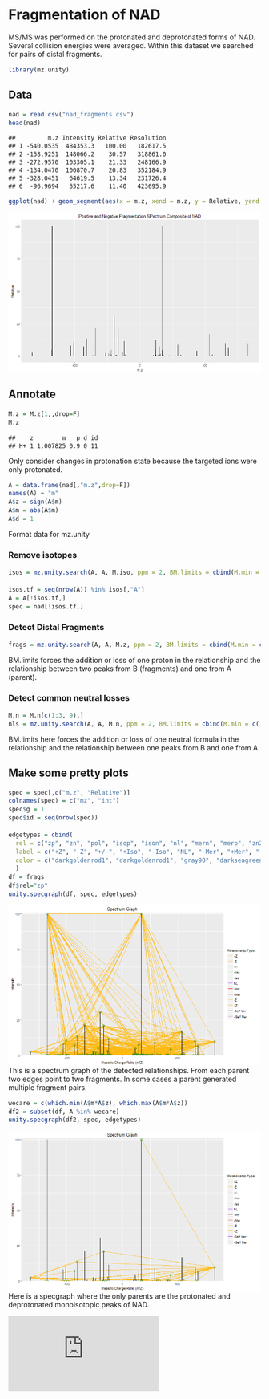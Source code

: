 

# Fragmentation of NAD
MS/MS was performed on the protonated and deprotonated forms of NAD.  Several collision energies were averaged.  Within this dataset we searched for pairs of distal fragments.


```r
library(mz.unity)
```

## Data

```r
nad = read.csv("nad_fragments.csv")
head(nad)
```

```
##         m.z Intensity Relative Resolution
## 1 -540.0535  484353.3   100.00   182617.5
## 2 -158.9251  148066.2    30.57   318861.0
## 3 -272.9570  103305.1    21.33   248166.9
## 4 -134.0470  100870.7    20.83   352184.9
## 5 -328.0451   64619.5    13.34   231726.4
## 6  -96.9694   55217.6    11.40   423695.9
```

```r
ggplot(nad) + geom_segment(aes(x = m.z, xend = m.z, y = Relative, yend = 0)) + ggtitle("Positive and Negative Fragmentation SPectrum Composite of NAD")
```

<img src="figure_fragment/unnamed-chunk-2-1.png" title="plot of chunk unnamed-chunk-2" alt="plot of chunk unnamed-chunk-2" style="display: block; margin: auto;" />

## Annotate

```r
M.z = M.z[1,,drop=F]
M.z
```

```
##    z        m   p d id
## H+ 1 1.007825 0.9 0 11
```
Only consider changes in protonation state because the targeted ions were only protonated.


```r
A = data.frame(nad[,"m.z",drop=F])
names(A) = "m"
A$z = sign(A$m)
A$m = abs(A$m)
A$d = 1
```
Format data for mz.unity

### Remove isotopes

```r
isos = mz.unity.search(A, A, M.iso, ppm = 2, BM.limits = cbind(M.min = c(1), M.max = c(1), B.n = c(1)))

isos.tf = seq(nrow(A)) %in% isos[,"A"]
A = A[!isos.tf,]
spec = nad[!isos.tf,]
```

### Detect Distal Fragments

```r
frags = mz.unity.search(A, A, M.z, ppm = 2, BM.limits = cbind(M.min = c(1), M.max = c(1), B.n = c(2)))
```
BM.limits forces the addition or loss of one proton in the relationship and the relationship between two peaks from B (fragments) and one from A (parent).


### Detect common neutral losses

```r
M.n = M.n[c(1:3, 9),]
nls = mz.unity.search(A, A, M.n, ppm = 2, BM.limits = cbind(M.min = c(1), M.max = c(1), B.n = c(1)))
```
BM.limits here forces the addition or loss of one neutral formula in the relationship and the relationship between one peaks from B and one from A.

## Make some pretty plots

```r
spec = spec[,c("m.z", "Relative")]
colnames(spec) = c("mz", "int")
spec$g = 1
spec$id = seq(nrow(spec))

edgetypes = cbind(
  rel = c("zp", "zn", "pol", "isop", "ison", "nl", "mern", "merp", "zn2", "zp2", "mern.self", "merp.self"),
  label = c("+Z", "-Z", "+/-", "+Iso", "-Iso", "NL", "-Mer", "+Mer", "-Z", "+Z", "-Self Mer", "+Self Mer"),
  color = c("darkgoldenrod1", "darkgoldenrod1", "gray90", "darkseagreen1", "darkseagreen1", "darkorchid1", "red", "red", "darkgoldenrod1", "darkgoldenrod1", "darkorchid1", "darkorchid1" )
  )
df = frags
df$rel="zp"
unity.specgraph(df, spec, edgetypes)
```

<img src="figure_fragment/unnamed-chunk-8-1.png" title="plot of chunk unnamed-chunk-8" alt="plot of chunk unnamed-chunk-8" style="display: block; margin: auto;" />
This is a spectrum graph of the detected relationships.  From each parent two edges point to two fragments.  In some cases a parent generated multiple fragment pairs.


```r
wecare = c(which.min(A$m*A$z), which.max(A$m*A$z))
df2 = subset(df, A %in% wecare)
unity.specgraph(df2, spec, edgetypes)
```

<img src="figure_fragment/unnamed-chunk-9-1.png" title="plot of chunk unnamed-chunk-9" alt="plot of chunk unnamed-chunk-9" style="display: block; margin: auto;" />
Here is a specgraph where the only parents are the protonated and deprotonated monoisotopic peaks of NAD.

![Analytics](https://ga-beacon.appspot.com/UA-76219673-1/fragment_examples.md?pixel)